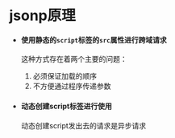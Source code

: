 # jsonp原理

- #### 使用静态的`script`标签的`src`属性进行跨域请求

  这种方式存在着两个主要的问题：

  1. 必须保证加载的顺序
  2. 不方便通过程序传递参数



- #### 动态创建script标签进行使用

  动态创建script发出去的请求是异步请求

